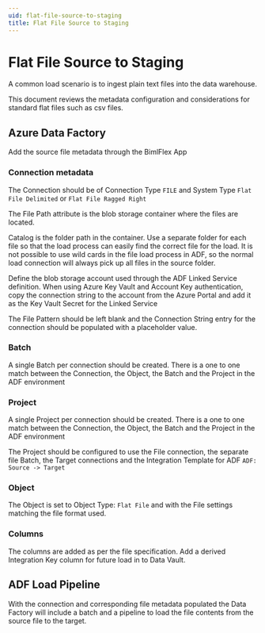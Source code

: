```yaml
---
uid: flat-file-source-to-staging
title: Flat File Source to Staging
---
```

# Flat File Source to Staging

A common load scenario is to ingest plain text files into the data warehouse.

This document reviews the metadata configuration and considerations for standard flat files such as csv files. 

<!--
The different integration engines handle the file loads slightly differently so the document is separated into loading files through SQL Server Integration Services (SSIS) and Azure Data Factory (ADF)

## SQL Server Integration Services

TODO
-->

## Azure Data Factory

Add the source file metadata through the BimlFlex App

### Connection metadata

The Connection should be of Connection Type `FILE` and System Type `Flat File Delimited` or `Flat File Ragged Right`

The File Path attribute is the blob storage container where the files are located.

Catalog is the folder path in the container. Use a separate folder for each file so that the load process can easily find the correct file for the load. It is not possible to use wild cards in the file load process in ADF, so the normal load connection will always pick up all files in the source folder.

Define the blob storage account used through the ADF Linked Service definition. When using Azure Key Vault and Account Key authentication, copy the connection string to the account from the Azure Portal and add it as the Key Vault Secret for the Linked Service

The File Pattern should be left blank and the Connection String entry for the connection should be populated with a placeholder value.

### Batch

A single Batch per connection should be created. There is a one to one match between the Connection, the Object, the Batch and the Project in the ADF environment

### Project

A single Project per connection should be created. There is a one to one match between the Connection, the Object, the Batch and the Project in the ADF environment

The Project should be configured to use the File connection, the separate file Batch, the Target connections and the Integration Template for ADF `ADF: Source -> Target`

### Object

The Object is set to Object Type: `Flat File` and with the File settings matching the file format used.

### Columns

The columns are added as per the file specification. Add a derived Integration Key column for future load in to Data Vault.

## ADF Load Pipeline

With the connection and corresponding file metadata populated the Data Factory will include a batch and a pipeline to load the file contents from the source file to the target.
